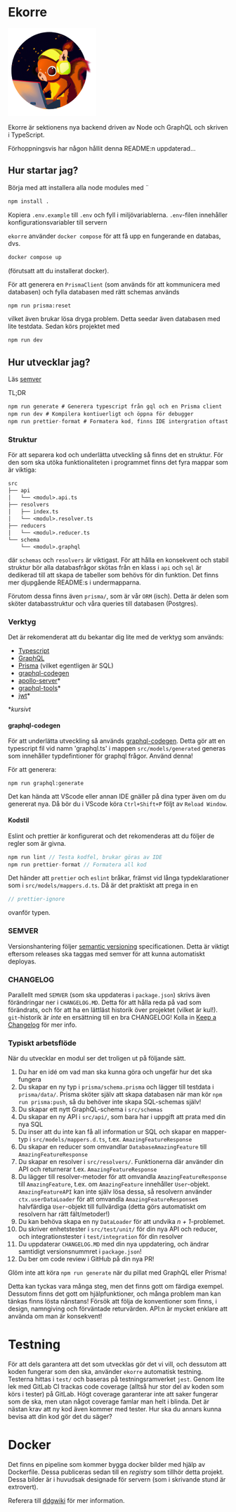 # Ekorre 

![Mascot logo](./.github/logo.png)

Ekorre är sektionens nya backend driven av Node och GraphQL och
skriven i TypeScript.

Förhoppningsvis har någon hållit denna README:n uppdaterad...

## Hur startar jag?

Börja med att installera alla node modules med
¨
```bash
npm install .
```

Kopiera `.env.example` till `.env` och fyll i miljövariablerna.
`.env`-filen innehåller konfigurationsvariabler till servern

`ekorre` använder `docker compose` för att få upp en fungerande en databas, dvs.

```bash
docker compose up
```

(förutsatt att du installerat docker).

För att generera en `PrismaClient` (som används för att kommunicera med databasen) och
fylla databasen med rätt schemas används

```bash
npm run prisma:reset
```

vilket även brukar lösa dryga problem. Detta seedar även databasen med lite testdata.
Sedan körs projektet med

```bash
npm run dev
```

## Hur utvecklar jag?

Läs [semver](#SEMVER)

TL;DR
```c
npm run generate # Generera typescript från gql och en Prisma client
npm run dev # Kompilera kontiuerligt och öppna för debugger
npm run prettier-format # Formatera kod, finns IDE intergration oftast
```

### Struktur

För att separera kod och underlätta utveckling så
finns det en struktur. För den som ska utöka
funktionaliteten i programmet finns det fyra mappar
som är viktiga:

```
src
├── api
│   └── <modul>.api.ts
├── resolvers
│   ├── index.ts
│   └── <modul>.resolver.ts
├── reducers
│   └── <modul>.reducer.ts
└── schema
    └── <modul>.graphql
```

där `schemas` och `resolvers` är viktigast. För
att hålla en konsekvent och stabil struktur bör
alla databasfrågor skötas från en klass i `api`
och `sql` är dedikerad till att skapa de tabeller
som behövs för din funktion. Det finns mer djupgående
README:s i undermapparna.

Förutom dessa finns även `prisma/`, som är vår `ORM` (isch). Detta
är delen som sköter databasstruktur och våra queries till databasen
(Postgres).

### Verktyg

Det är rekomenderat att du bekantar dig lite med de verktyg som används:

* [Typescript](https://www.typescriptlang.org/)
* [GraphQL](https://graphql.org/)
* [Prisma](http://prisma.io) (vilket egentligen är SQL)
* [graphql-codegen](https://graphql-code-generator.com/)
* [apollo-server](https://www.apollographql.com/docs/apollo-server/)*
* [graphql-tools](https://www.graphql-tools.com/docs/introduction/)*
* [jwt](https://jwt.io/)*

\**kursivt*

#### graphql-codegen

För att underlätta utveckling så används [graphql-codegen](https://graphql-code-generator.com/docs/plugins/typescript).
Detta gör att en typescript fil vid namn 'graphql.ts' i mappen `src/models/generated`
generas som innehåller typdefintioner för graphql frågor.
Använd denna!

För att generera:

```
npm run graphql:generate
```

Det kan hända att VScode eller annan IDE gnäller på dina typer även om du genererat nya. Då bör du i VScode köra `Ctrl+Shift+P` följt av `Reload Window`.

#### Kodstil

Eslint och prettier är konfigurerat och det
rekomenderas att du följer de regler som är
givna.

```c
npm run lint // Testa kodfel, brukar göras av IDE
npm run prettier-format // Formatera all kod
```

Det händer att `prettier` och `eslint` bråkar, främst vid långa typdeklarationer som i
`src/models/mappers.d.ts`. Då är det praktiskt att prega in en

```ts
// prettier-ignore
```

ovanför typen.

### SEMVER

Versionshantering följer [semantic versioning](https://semver.org/spec/v2.0.0.html) specificationen. Detta är viktigt eftersom releases ska taggas med semver för att kunna automatiskt deployas.

### CHANGELOG

Parallellt med `SEMVER` (som ska uppdateras i `package.json`) skrivs även förändringar ner i `CHANGELOG.MD`. Detta för att
hålla reda på vad som förändrats, och för att ha en lättläst historik över projektet (vilket är kul!). `git`-historik är
*inte* en ersättning till en bra CHANGELOG! Kolla in [Keep a Changelog](https://keepachangelog.com/en/1.0.0/) för mer info.

### Typiskt arbetsflöde

När du utvecklar en modul ser det troligen ut på följande sätt.

1. Du har en idé om vad man ska kunna göra och ungefär hur det ska fungera
2. Du skapar en ny typ i `prisma/schema.prisma` och lägger till testdata i `prisma/data/`. Prisma sköter själv att skapa databasen när man kör `npm run prisma:push`, så du behöver inte skapa SQL-schemas själv!
3. Du skapar ett nytt GraphQL-schema i `src/schemas`
4. Du skapar en ny API i `src/api/`, som bara har i uppgift att prata med din nya SQL
5. Du inser att du inte kan få all information ur SQL och skapar en mapper-typ i `src/models/mappers.d.ts`, t.ex. `AmazingFeatureResponse`
6. Du skapar en reducer som omvandlar `DatabaseAmazingFeature` till `AmazingFeatureResponse`
7. Du skapar en resolver i `src/resolvers/`. Funktionerna där använder din API och returnerar t.ex. `AmazingFeatureResponse`
8. Du lägger till resolver-metoder för att omvandla `AmazingFeatureResponse` till `AmazingFeature`, t.ex. om `AmazingFeature` innehåller `User`-objekt. `AmazingFeatureAPI` kan inte själv lösa dessa, så resolvern använder `ctx.userDataLoader` för att omvandla
`AmazingFeatureResponse`s halvfärdiga `User`-objekt till fullvärdiga (detta görs automatiskt om resolvern har rätt fält/metoder!)
9. Du kan behöva skapa en ny `DataLoader` för att undvika *n + 1*-problemet.
10. Du skriver enhetstester i `src/test/unit/` för din nya API och reducer, och integrationstester i `test/integration` för din resolver
11. Du uppdaterar `CHANGELOG.MD` med din nya uppdatering, och ändrar samtidigt versionsnummret i `package.json`!
12. Du ber om code review i GitHub på din nya PR!

Glöm inte att köra `npm run generate` när du pillat med GraphQL eller Prisma!

Detta kan tyckas vara många steg, men det finns gott om färdiga exempel. Dessutom finns det gott om hjälpfunktioner, och många problem man kan tänkas finns lösta nånstans! Försök att följa de konventioner som finns, i design, namngiving och förväntade
returvärden. API:n är mycket enklare att använda om man är konsekvent!

# Testning

För att dels garantera att det som utvecklas gör det vi vill, och dessutom att koden fungerar som den ska, använder `ekorre`
automatisk testning. Testerna hittas i `test/` och baseras på testningsramverket `jest`. Genom lite lek med GitLab CI
trackas code coverage (alltså hur stor del av koden som körs i tester) på GitLab. Högt coverage garanterar inte att saker
fungerar som de ska, men utan något coverage famlar man helt i blinda. Det är nästan krav att ny kod även kommer med tester.
Hur ska du annars kunna bevisa att din kod gör det du säger?

# Docker

Det finns en pipeline som kommer bygga docker bilder med hjälp av Dockerfile.
Dessa publiceras sedan till en *registry* som tillhör detta projekt. Dessa bilder är i huvudsak
designade för servern (som i skrivande stund är extrovert).

Referera till [ddgwiki](https://ddgwiki.esek.se/index.php?title=CI/CD) för mer information. 
